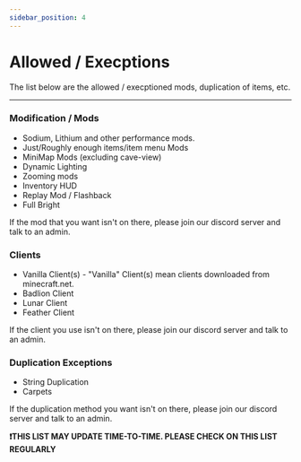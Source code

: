 ```yaml
---
sidebar_position: 4
---
```


# Allowed / Execptions

The list below are the allowed / execptioned mods, duplication of items, etc.

--------------------------------------------------------------------------------------------------

### Modification / Mods
- Sodium, Lithium and other performance mods.
- Just/Roughly enough items/item menu Mods
- MiniMap Mods (excluding cave-view)
- Dynamic Lighting
- Zooming mods
- Inventory HUD
- Replay Mod / Flashback
- Full Bright

If the mod that you want isn't on there, please join our discord server and talk to an admin.

### Clients
- Vanilla Client(s) - "Vanilla" Client(s) mean clients downloaded from minecraft.net.
- Badlion Client
- Lunar Client
- Feather Client

If the client you use isn't on there, please join our discord server and talk to an admin.

### Duplication Exceptions

- String Duplication
- Carpets

If the duplication method you want isn't on there, please join our discord server and talk to an admin.

**❗THIS LIST MAY UPDATE TIME-TO-TIME. PLEASE CHECK ON THIS LIST REGULARLY**
